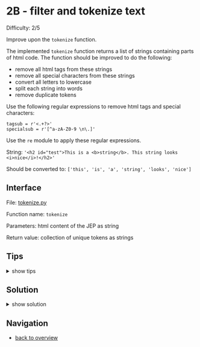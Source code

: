 # 2B - filter and tokenize text

Difficulty: 2/5

Improve upon the ```tokenize``` function.

The implemented ```tokenize``` function returns a list of strings containing parts of html code.
The function should be improved to do the following:
* remove all html tags from these strings
* remove all special characters from these strings
* convert all letters to lowercase
* split each string into words
* remove duplicate tokens

Use the following regular expressions to remove html tags and special characters:
```
tagsub = r'<.+?>'
specialsub = r'[^a-zA-Z0-9 \n\.]'
```

Use the ```re``` module to apply these regular expressions.

String: ```'<h2 id="test">This is a <b>string</b>. This string looks <i>nice</i>!</h2>'```

Should be converted to: ```['this', 'is', 'a', 'string', 'looks', 'nice']```

## Interface ##

File: [tokenize.py](workspace/tokenize.py)

Function name: ```tokenize```

Parameters: html content of the JEP as string

Return value: collection of unique tokens as strings

## Tips ##

<details>
  <summary>show tips</summary>

* try to import ```re``` in your REPL, then inspect it with ```dir()```
* ```sub(match, replace, text)``` will replace all matches for ```match``` in ```text``` with ```replace```
* ```text.split(char)``` will split the string ```text``` by all appearances of ```char```: 
  ```'a,b,c'.split(',') == ['a', 'b', 'c']```
* lists can contain duplicates while sets cannot; a list converted to a set will have all duplicate entries removed
* You cannot concat two sets but you can use the union operator ```|=``` to add elements from one set to another:
    ```a = {1,2,3}; a |= {1,2,4}; print(a)``` will print ```{1,2,3,4}```
</details>

## Solution ##

<details>
  <summary>show solution</summary>

```
from re import findall, sub

textmatch = r'<h2 id=.+?>.+?</h2>(.+?)<h2>'
finaltextmatch = r'<h2 id=.+?>.+?</h2>(.+?)</div>'
tagsub = r'<.+?>'
specialsub = r'[^a-zA-Z0-9 \n\.]'

def find_texts(content):
	return findall(textmatch, content) + findall(finaltextmatch, content)
	
def remove_tags(text):
	return sub(tagsub, ' ', text)
	
def remove_symbols(text):
	return sub(specialsub, ' ', text)

def split_tokens(text):
	return text.split(' ')

def tokenize(content):
	tokens = set()
	for text in find_texts(content):
		tokens |= set(split_tokens(remove_symbols(remove_tags(text)).lower()))
	return tokens
```
</details>

## Navigation ##
* [back to overview](0.md)
